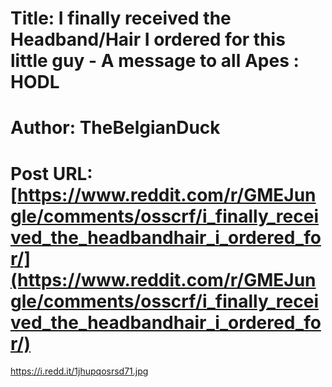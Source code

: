 # Title: I finally received the Headband/Hair I ordered for this little guy - A message to all Apes : HODL
# Author: TheBelgianDuck
# Post URL: [https://www.reddit.com/r/GMEJungle/comments/osscrf/i_finally_received_the_headbandhair_i_ordered_for/](https://www.reddit.com/r/GMEJungle/comments/osscrf/i_finally_received_the_headbandhair_i_ordered_for/)


https://i.redd.it/1jhupqosrsd71.jpg
